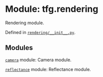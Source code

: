 <div itemscope itemtype="http://developers.google.com/ReferenceObject">
<meta itemprop="name" content="tfg.rendering" />
<meta itemprop="path" content="Stable" />
</div>

# Module: tfg.rendering

Rendering module.



Defined in [`rendering/__init__.py`](https://github.com/tensorflow/agents/tree/master/tensorflow_graphics/rendering/__init__.py).

<!-- Placeholder for "Used in" -->


## Modules

[`camera`](../tfg/rendering/camera.md) module: Camera module.

[`reflectance`](../tfg/rendering/reflectance.md) module: Reflectance module.

